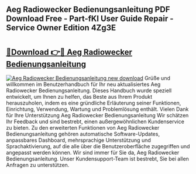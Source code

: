 ## Aeg Radiowecker Bedienungsanleitung PDF Download Free - Part-fKl User Guide Repair - Service Owner Edition 4Zg3E

# <h2><a href="http://df4p0kb.blite.top/?on=Aeg+Radiowecker+Bedienungsanleitung">🔗Download 👉🔴 Aeg Radiowecker Bedienungsanleitung</a></h2>

[![Aeg Radiowecker Bedienungsanleitung new download](https://i.imgur.com/lujVjoI.png)](http://df4p0kb.blite.top/?on=Aeg+Radiowecker+Bedienungsanleitung)
Grüße und willkommen im Benutzerhandbuch für Ihr neu aktualisiertes Aeg Radiowecker Bedienungsanleitung. Dieses Handbuch wurde speziell entwickelt, um Ihnen zu helfen, das Beste aus Ihrem Produkt herauszuholen, indem es eine gründliche Erläuterung seiner Funktionen, Einrichtung, Verwendung, Wartung und Problemlösung enthält. Vielen Dank für Ihre Unterstützung Aeg Radiowecker Bedienungsanleitung Wir schätzen Ihr Feedback und sind bestrebt, einen außergewöhnlichen Kundenservice zu bieten. Zu den erweiterten Funktionen von Aeg Radiowecker Bedienungsanleitung gehören automatische Software-Updates, anpassbares Dashboard, mehrsprachige Unterstützung und Sprachaktivierung, auf die alle über die Benutzeroberfläche zugegriffen und angepasst werden können. Wir sind immer für Sie da, Aeg Radiowecker Bedienungsanleitung. Unser Kundensupport-Team ist bestrebt, Sie bei allen Anfragen zu unterstützen.

